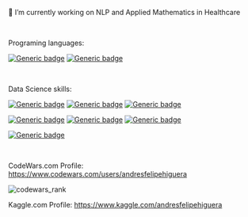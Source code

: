 <!-- - 
-  💬 Ask me about Teaching -->

🔭 I’m currently working on NLP and Applied Mathematics in Healthcare

<br>

Programing languages:

[![Generic badge](https://img.shields.io/badge/Python--GREEN.svg)](https://shields.io/)
[![Generic badge](https://img.shields.io/badge/SQL--green.svg)](https://shields.io/)

<br>

Data Science skills:

[![Generic badge](https://img.shields.io/badge/PowerBI--GREEN.svg)](https://shields.io/)
[![Generic badge](https://img.shields.io/badge/Applied%20Mathematics--GREEN.svg)](https://shields.io/)
[![Generic badge](https://img.shields.io/badge/Machine%20Learning--GREEN.svg)](https://shields.io/)

[![Generic badge](https://img.shields.io/badge/PySpark--green.svg)](https://shields.io/)
[![Generic badge](https://img.shields.io/badge/Azure--green.svg)](https://shields.io/)
[![Generic badge](https://img.shields.io/badge/Natural%20Language%20Processing--green.svg)](https://shields.io/)

[![Generic badge](https://img.shields.io/badge/Flask--orange.svg)](https://shields.io/)
<!-- ![](https://img.shields.io/badge/Code-Python-informational?style=flat&logo=python&logoColor=white&color=2CD4A7) -->

<!-- [![Top Langs](https://github-readme-stats.vercel.app/api/top-langs/?username=andresfelipehiguera&layout=compact)](https://github.com/andresfelipehiguera/github-readme-stats) -->
<br>

CodeWars.com Profile: https://www.codewars.com/users/andresfelipehiguera

![codewars_rank](https://www.codewars.com/users/andresfelipehiguera/badges/large)

Kaggle.com Profile: https://www.kaggle.com/andresfelipehiguera

<br>

<!--
**andresfelipehiguera/andresfelipehiguera** is a ✨ _special_ ✨ repository because its `README.md` (this file) appears on your GitHub profile.

Here are some ideas to get you started:

- 🔭 I’m currently working on ...
- 🌱 I’m currently learning ...
-
- 👯 I’m looking to collaborate on ...
- 🤔 I’m looking for help with ...
- 💬 Ask me about ...
- 📫 How to reach me: ...
- 😄 Pronouns: ...
- ⚡ Fun fact: ...
-->
